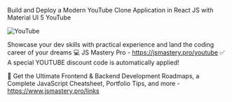 Build and Deploy a Modern YouTube Clone Application in React JS with Material UI 5
YouTube

![YouTube](https://i.ibb.co/4R5RkmW/Thumbnail-5.png)

Showcase your dev skills with practical experience and land the coding career of your dreams
💻 JS Mastery Pro - https://jsmastery.pro/youtube ✅ A special YOUTUBE discount code is automatically applied!

📙 Get the Ultimate Frontend & Backend Development Roadmaps, a Complete JavaScript Cheatsheet, Portfolio Tips, and more - https://www.jsmastery.pro/links
